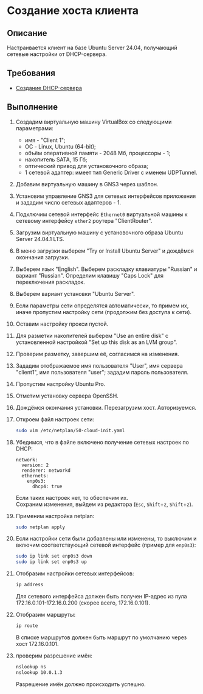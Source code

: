 # Создание хоста клиента

## Описание

Настраивается клиент на базе Ubuntu Server 24.04, получающий сетевые настройки от DHCP-сервера.

## Требования

* [Создание DHCP-сервера](dhcp.md)

## Выполнение

1. Создадим виртуальную машину VirtualBox со следующими параметрами:
    * имя - "Client 1";
    * ОС - Linux, Ubuntu (64-bit);
    * объём оперативной памяти - 2048 Мб, процессоры - 1;
    * накопитель SATA, 15 Гб;
    * оптический привод для установочного образа;
    * 1 сетевой адаптер: имеет тип Generic Driver с именем UDPTunnel.

2. Добавим виртуальную машину в GNS3 через шаблон.

3. Установим управление GNS3 для сетевых интерфейсов приложения и зададим число сетевых адаптеров - 1.

4. Подключим сетевой интерфейс `Ethernet0` виртуальной машины к сетевому интерфейсу `ether2` роутера "ClientRouter".

5. Загрузим виртуальную машину с установочного образа Ubuntu Server 24.04.1 LTS.

6. В меню загрузки выберем "Try or Install Ubuntu Server" и дождёмся окончания загрузки.

7. Выберем язык "English". Выберем раскладку клавиатуры "Russian" и вариант "Russian". Определим клавишу "Caps Lock" для переключения раскладок.

8. Выберем вариант установки "Ubuntu Server".

9. Если параметры сети определятся автоматически, то примем их, иначе пропустим настройку сети (продолжим без доступа к сети).

10. Оставим настройку прокси пустой.

11. Для разметки накопителей выберем "Use an entire disk" с установленной настройкой "Set up this disk as an LVM group".

12. Проверим разметку, завершим её, согласимся на изменения.

13. Зададим отображаемое имя пользователя "User", имя сервера "client1", имя пользователя "user"; зададим пароль пользователя.

14. Пропустим настройку Ubuntu Pro.

15. Отметим установку сервера OpenSSH.

16. Дождёмся окончания установки. Перезагрузим хост. Авторизуемся.

17. Откроем файл настроек сети:

    ```sh
    sudo vim /etc/netplan/50-cloud-init.yaml
    ```

18. Убедимся, что в файле включено получение сетевых настроек по DHCP:

    ```config
    network:
      version: 2
      renderer: networkd
      ethernets:
        enp0s3:
          dhcp4: true
    ```

    Если таких настроек нет, то обеспечим их.  
    Сохраним изменения, выйдем из редактора (`Esc`, `Shift`+`z`, `Shift`+`z`).  

19. Применим настройка netplan:

    ```sh
    sudo netplan apply
    ```

20. Если настройки сети были добавлены или изменены, то выключим и включим соответствующий сетевой интерфейс (пример для `enp0s3`):

    ```sh
    sudo ip link set enp0s3 down
    sudo ip link set enp0s3 up
    ```

21. Отобразим настройки сетевых интерфейсов:

    ```sh
    ip address
    ```

    Для сетевого интерфейса должен быть получен IP-адрес из пула 172.16.0.101-172.16.0.200 (скорее всего, 172.16.0.101).

22. Отобразим маршруты:

    ```sh
    ip route
    ```

    В списке маршрутов должен быть маршрут по умолчанию через хост 172.16.0.101.

23. проверим разрешение имён:

    ```sh
    nslookup ns
    nslookup 10.0.1.3
    ```

    Разрешение имён должно происходить успешно.
